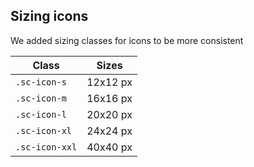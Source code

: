 <h2>Sizing icons</h2>

We added sizing classes for icons to be more consistent

<table class="docs-table docs-table-visibility">
    <thead>
    <tr>
        <th>Class</th>
        <th>Sizes</th>
    </tr>
    </thead>
    <tbody>
    <tr>
        <td><code>.sc-icon-s</code></td>
        <td>12x12 px</td>
    </tr>
    <tr>
        <td><code>.sc-icon-m</code></td>
        <td>16x16 px</td>
    </tr>
    <tr>
        <td><code>.sc-icon-l</code></td>
        <td>20x20 px</td>
    </tr>
    <tr>
        <td><code>.sc-icon-xl</code></td>
        <td>24x24 px</td>
    </tr>
    <tr>
        <td><code>.sc-icon-xxl</code></td>
        <td>40x40 px</td>
    </tr>
    </tbody>
</table>
